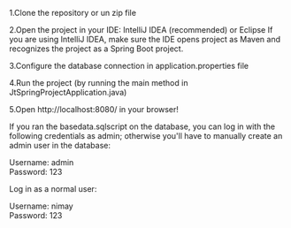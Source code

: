 1.Clone the repository or un zip file

2.Open the project in your IDE: IntelliJ IDEA (recommended) or Eclipse
If you are using IntelliJ IDEA, make sure the IDE opens project as Maven and recognizes the project as a Spring Boot project. 

3.Configure the database connection in application.properties file 

4.Run the project (by running the main method in JtSpringProjectApplication.java)

5.Open http://localhost:8080/ in your browser!

If you ran the basedata.sqlscript on the database, you can log in with the following credentials as admin; otherwise you'll have to manually create an admin user in the database:

Username: admin    
Password: 123

Log in as a normal user:

Username: nimay    
Password: 123
